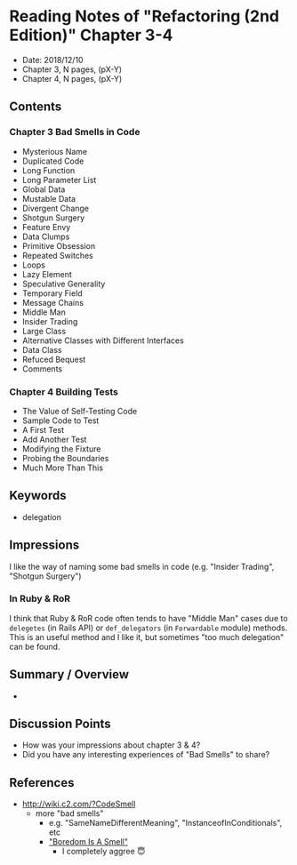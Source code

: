 # Reading Notes of "Refactoring (2nd Edition)" Chapter 3-4

- Date: 2018/12/10
- Chapter 3, N pages, (pX-Y)
- Chapter 4, N pages, (pX-Y)

## Contents

### Chapter 3 Bad Smells in Code

- Mysterious Name
- Duplicated Code
- Long Function
- Long Parameter List
- Global Data
- Mustable Data
- Divergent Change
- Shotgun Surgery
- Feature Envy
- Data Clumps
- Primitive Obsession
- Repeated Switches
- Loops
- Lazy Element
- Speculative Generality
- Temporary Field
- Message Chains
- Middle Man
- Insider Trading
- Large Class
- Alternative Classes with Different Interfaces
- Data Class
- Refuced Bequest
- Comments

### Chapter 4 Building Tests

- The Value of Self-Testing Code
- Sample Code to Test
- A First Test
- Add Another Test
- Modifying the Fixture
- Probing the Boundaries
- Much More Than This

## Keywords

- delegation

## Impressions

I like the way of naming some bad smells in code (e.g. "Insider Trading", "Shotgun Surgery")

### In Ruby & RoR

I think that Ruby & RoR code often tends to have "Middle Man" cases due to `delegetes` (in Rails API) or `def_delegators` (in `Forwardable` module) methods. This is an useful method and I like it, but sometimes "too much delegation" can be found.

## Summary / Overview

- 

## Discussion Points

- How was your impressions about chapter 3 & 4?
- Did you have any interesting experiences of "Bad Smells" to share?



## References

- http://wiki.c2.com/?CodeSmell
  - more "bad smells"
    - e.g. "SameNameDifferentMeaning", "InstanceofInConditionals", etc
    - ["Boredom Is A Smell"](http://wiki.c2.com/?BoredomIsaSmell)
      - I completely aggree :innocent: